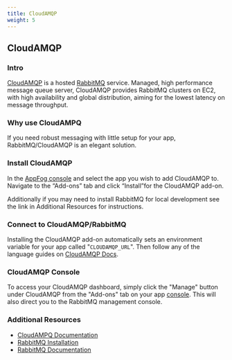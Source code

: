```yaml
---
title: CloudAMQP
weight: 5
---
```


## CloudAMQP

### Intro

[CloudAMQP](http://www.cloudamqp.com) is a hosted [RabbitMQ](http://www.rabbitmq.com) service.  Managed, high performance message queue server, CloudAMQP provides RabbitMQ clusters on EC2, with high availability and global distribution, aiming for the lowest latency on message throughput.

### Why use CloudAMPQ

If you need robust messaging with little setup for your app, RabbitMQ/CloudAMQP is an elegant solution.

### Install CloudAMQP

In the [AppFog console](https://console.appfog.com/) and select the app you wish to add CloudAMQP to.
Navigate to the “Add-ons” tab and click “Install”for the CloudAMQP add-on.

Additionally if you may need to install RabbitMQ for local development see the link in Additional Resources for instructions.

### Connect to CloudAMQP/RabbitMQ

Installing the CloudAMQP add-on automatically sets an environment variable for your app called "`CLOUDAMQP_URL`". Then follow any of the language guides on [CloudAMQP Docs](http://www.cloudamqp.com/docs.html).

### CloudAMQP Console

To access your CloudAMQP dashboard, simply click the "Manage" button under CloudAMQP from the "Add-ons" tab on your app [console](https://console.appfog.com/). This will also direct you to the RabbitMQ management console.

### Additional Resources
* [CloudAMPQ Documentation](http://www.cloudamqp.com/docs/index.html)
* [RabbitMQ Installation](http://www.rabbitmq.com/download.html)
* [RabbitMQ Documentation](http://www.rabbitmq.com/documentation.html)
